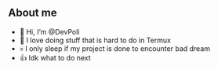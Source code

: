 ## About me 
- 👋 Hi, I’m @DevPoli
- 🗿 I love doing stuff that is hard to do in Termux
- 💀 I only sleep if my project is done to encounter bad dream
- 👍 Idk what to do next
<!---
DevPoli/DevPoli is a ✨ special ✨ repository because its `README.md` (this file) appears on your GitHub profile.
You can click the Preview link to take a look at your changes.
--->

